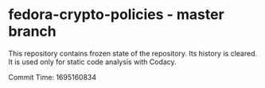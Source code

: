 # fedora-crypto-policies - master branch

This repository contains frozen state of the repository.
Its history is cleared. It is used only for static code
analysis with Codacy.

Commit Time: 1695160834